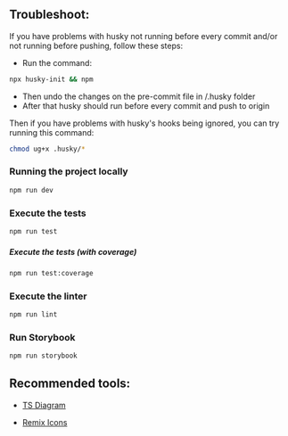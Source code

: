 ## Troubleshoot:

If you have problems with husky not running before every commit and/or not running before pushing, follow these steps:

-   Run the command:

```bash
npx husky-init && npm
```

-   Then undo the changes on the pre-commit file in /.husky folder
-   After that husky should run before every commit and push to origin

Then if you have problems with husky's hooks being ignored, you can try running this command:

```bash
chmod ug+x .husky/*
```

### Running the project locally

```bash
npm run dev
```

### Execute the tests

```bash
npm run test
```

##### Execute the tests (with coverage)

```bash
npm run test:coverage
```

### Execute the linter

```bash
npm run lint
```

### Run Storybook

```bash
npm run storybook
```

## Recommended tools:

-   [TS Diagram](https://tsdiagram.com/)

-   [Remix Icons](https://remixicon.com/)
